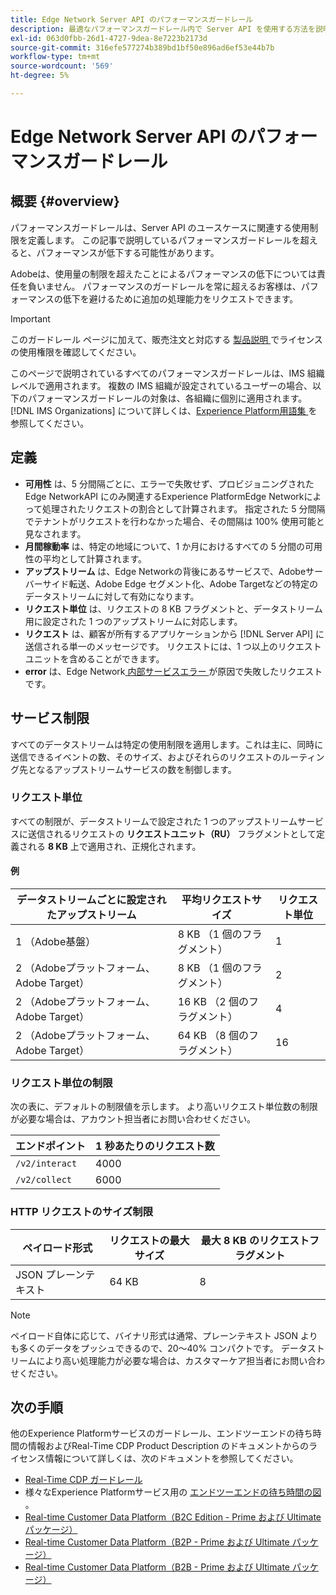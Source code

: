 ```yaml
---
title: Edge Network Server API のパフォーマンスガードレール
description: 最適なパフォーマンスガードレール内で Server API を使用する方法を説明します。
exl-id: 063d0fbb-26d1-4727-9dea-8e7223b2173d
source-git-commit: 316efe577274b389bd1bf50e896ad6ef53e44b7b
workflow-type: tm+mt
source-wordcount: '569'
ht-degree: 5%

---
```



# Edge Network Server API のパフォーマンスガードレール

## 概要 {#overview}

パフォーマンスガードレールは、Server API のユースケースに関連する使用制限を定義します。 この記事で説明しているパフォーマンスガードレールを超えると、パフォーマンスが低下する可能性があります。

Adobeは、使用量の制限を超えたことによるパフォーマンスの低下については責任を負いません。 パフォーマンスのガードレールを常に超えるお客様は、パフォーマンスの低下を避けるために追加の処理能力をリクエストできます。

>[!IMPORTANT]
>
>このガードレール ページに加えて、販売注文と対応する [ 製品説明 ](https://helpx.adobe.com/jp/legal/product-descriptions.html) でライセンスの使用権限を確認してください。

このページで説明されているすべてのパフォーマンスガードレールは、IMS 組織レベルで適用されます。 複数の IMS 組織が設定されているユーザーの場合、以下のパフォーマンスガードレールの対象は、各組織に個別に適用されます。 [!DNL IMS Organizations] について詳しくは、[Experience Platform用語集 ](../landing/glossary.md) を参照してください。

## 定義

* **可用性** は、5 分間隔ごとに、エラーで失敗せず、プロビジョニングされたEdge NetworkAPI にのみ関連するExperience PlatformEdge Networkによって処理されたリクエストの割合として計算されます。 指定された 5 分間隔でテナントがリクエストを行わなかった場合、その間隔は 100% 使用可能と見なされます。
* **月間稼動率** は、特定の地域について、1 か月におけるすべての 5 分間の可用性の平均として計算されます。
* **アップストリーム** は、Edge Networkの背後にあるサービスで、Adobeサーバーサイド転送、Adobe Edge セグメント化、Adobe Targetなどの特定のデータストリームに対して有効になります。
* **リクエスト単位** は、リクエストの 8 KB フラグメントと、データストリーム用に設定された 1 つのアップストリームに対応します。
* **リクエスト** は、顧客が所有するアプリケーションから [!DNL Server API] に送信される単一のメッセージです。 リクエストには、1 つ以上のリクエストユニットを含めることができます。
* **error** は、Edge Network[ 内部サービスエラー ](error-handling.md) が原因で失敗したリクエストです。

## サービス制限

すべてのデータストリームは特定の使用制限を適用します。これは主に、同時に送信できるイベントの数、そのサイズ、およびそれらのリクエストのルーティング先となるアップストリームサービスの数を制御します。

### リクエスト単位

すべての制限が、データストリームで設定された 1 つのアップストリームサービスに送信されるリクエストの **リクエストユニット（RU）** フラグメントとして定義される **8 KB** 上で適用され、正規化されます。

#### 例

| データストリームごとに設定されたアップストリーム | 平均リクエストサイズ | リクエスト単位 |
| --- | --- | --- |
| 1 （Adobe基盤） | 8 KB （1 個のフラグメント） | 1 |
| 2 （Adobeプラットフォーム、Adobe Target） | 8 KB （1 個のフラグメント） | 2 |
| 2 （Adobeプラットフォーム、Adobe Target） | 16 KB （2 個のフラグメント） | 4 |
| 2 （Adobeプラットフォーム、Adobe Target） | 64 KB （8 個のフラグメント） | 16 |

### リクエスト単位の制限

次の表に、デフォルトの制限値を示します。 より高いリクエスト単位数の制限が必要な場合は、アカウント担当者にお問い合わせください。

| エンドポイント | 1 秒あたりのリクエスト数 |
| --- | --- |
| `/v2/interact` | 4000 |
| `/v2/collect` | 6000 |


### HTTP リクエストのサイズ制限

| ペイロード形式 | リクエストの最大サイズ | 最大 8 KB のリクエストフラグメント |
| --- | --- | --- |
| JSON プレーンテキスト | 64 KB | 8 |


>[!NOTE]
>
>ペイロード自体に応じて、バイナリ形式は通常、プレーンテキスト JSON よりも多くのデータをプッシュできるので、20～40% コンパクトです。 データストリームにより高い処理能力が必要な場合は、カスタマーケア担当者にお問い合わせください。

## 次の手順

他のExperience Platformサービスのガードレール、エンドツーエンドの待ち時間の情報およびReal-Time CDP Product Description のドキュメントからのライセンス情報について詳しくは、次のドキュメントを参照してください。

* [Real-Time CDP ガードレール](/help/rtcdp/guardrails/overview.md)
* 様々なExperience Platformサービス用の [ エンドツーエンドの待ち時間の図 ](https://experienceleague.adobe.com/docs/blueprints-learn/architecture/architecture-overview/deployment/guardrails.html?lang=en#end-to-end-latency-diagrams)。
* [Real-time Customer Data Platform（B2C Edition - Prime および Ultimate パッケージ） ](https://helpx.adobe.com/jp/legal/product-descriptions/real-time-customer-data-platform-b2c-edition-prime-and-ultimate-packages.html)
* [Real-time Customer Data Platform（B2P - Prime および Ultimate パッケージ） ](https://helpx.adobe.com/legal/product-descriptions/real-time-customer-data-platform-b2p-edition-prime-and-ultimate-packages.html)
* [Real-time Customer Data Platform（B2B - Prime および Ultimate パッケージ） ](https://helpx.adobe.com/legal/product-descriptions/real-time-customer-data-platform-b2b-edition-prime-and-ultimate-packages.html)
